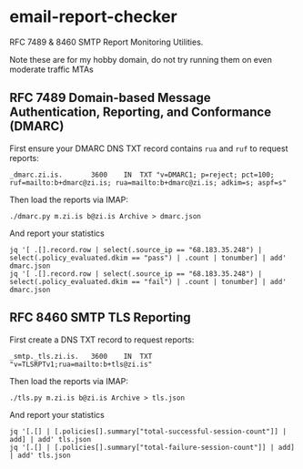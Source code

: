# email-report-checker

RFC 7489 & 8460 SMTP Report Monitoring Utilities.

Note these are for my hobby domain, do not try running them on even moderate traffic MTAs

## RFC 7489 Domain-based Message Authentication, Reporting, and Conformance (DMARC)

First ensure your DMARC DNS TXT record contains `rua` and `ruf` to request reports:

    _dmarc.zi.is.		3600	IN	TXT	"v=DMARC1; p=reject; pct=100; ruf=mailto:b+dmarc@zi.is; rua=mailto:b+dmarc@zi.is; adkim=s; aspf=s"

Then load the reports via IMAP:

    ./dmarc.py m.zi.is b@zi.is Archive > dmarc.json

And report your statistics

    jq '[ .[].record.row | select(.source_ip == "68.183.35.248") | select(.policy_evaluated.dkim == "pass") | .count | tonumber] | add' dmarc.json
    jq '[ .[].record.row | select(.source_ip == "68.183.35.248") | select(.policy_evaluated.dkim == "fail") | .count | tonumber] | add' dmarc.json


## RFC 8460 SMTP TLS Reporting

First create a DNS TXT record to request reports:

    _smtp._tls.zi.is.	3600	IN	TXT	"v=TLSRPTv1;rua=mailto:b+tls@zi.is"

Then load the reports via IMAP:

    ./tls.py m.zi.is b@zi.is Archive > tls.json

And report your statistics

    jq '[.[] | [.policies[].summary["total-successful-session-count"]] | add] | add' tls.json
    jq '[.[] | [.policies[].summary["total-failure-session-count"]] | add] | add' tls.json



